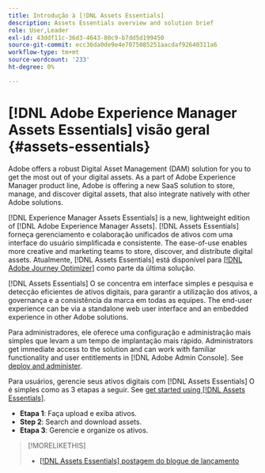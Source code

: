 ```yaml
---
title: Introdução à [!DNL Assets Essentials]
description: Assets Essentials overview and solution brief
role: User,Leader
exl-id: 43ddf11c-36d3-4643-80c9-b7dd5d199450
source-git-commit: ecc36da0de9e4e7075085251aacdaf92640311a6
workflow-type: tm+mt
source-wordcount: '233'
ht-degree: 0%

---
```


# [!DNL Adobe Experience Manager Assets Essentials] visão geral {#assets-essentials}

<!-- TBD: Update this banner to remove Beta label. 
![Banner image for beta docs](assets/do-not-localize/banner-image-beta-docs.png)
-->

Adobe offers a robust Digital Asset Management (DAM) solution for you to get the most out of your digital assets. As a part of Adobe Experience Manager product line, Adobe is offering a new SaaS solution to store, manage, and discover digital assets, that also integrate natively with other Adobe solutions.

[!DNL Experience Manager Assets Essentials] is a new, lightweight edition of [!DNL Adobe Experience Manager Assets]. [!DNL Assets Essentials] forneça gerenciamento e colaboração unificados de ativos com uma interface do usuário simplificada e consistente. The ease-of-use enables more creative and marketing teams to store, discover, and distribute digital assets. Atualmente, [!DNL Assets Essentials] está disponível para [[!DNL Adobe Journey Optimizer]](https://experienceleague.adobe.com/docs/journey-optimizer/using/ajo-home.html) como parte da última solução.

[!DNL Assets Essentials] O se concentra em interface simples e pesquisa e detecção eficientes de ativos digitais, para garantir a utilização dos ativos, a governança e a consistência da marca em todas as equipes. The end-user experience can be via a standalone web user interface and an embedded experience in other Adobe solutions.

Para administradores, ele oferece uma configuração e administração mais simples que levam a um tempo de implantação mais rápido. Administrators get immediate access to the solution and can work with familiar functionality and user entitlements in [!DNL Adobe Admin Console]. See [deploy and administer](/help/deploy-administer.md).

Para usuários, gerencie seus ativos digitais com [!DNL Assets Essentials] O é simples como as 3 etapas a seguir. See [get started using [!DNL Assets Essentials]](/help/get-started.md).

* **Etapa 1**: Faça upload e exiba ativos.
* **Step 2**: Search and download assets.
* **Etapa 3**: Gerencie e organize os ativos.

>[!MORELIKETHIS]
>
>* [[!DNL Assets Essentials] postagem do blogue de lançamento](https://blog.adobe.com/en/publish/2021/04/27/introducing-adobe-experience-manager-assets-essentials-to-simplify-collaboration-across-teams.html)

